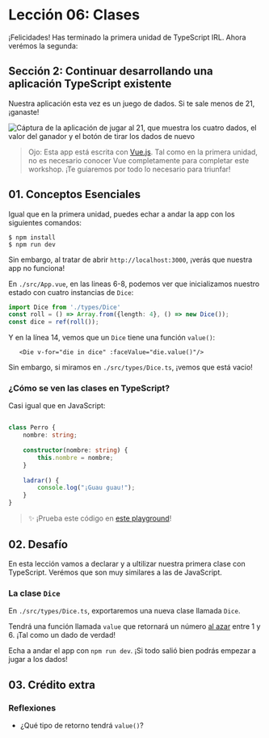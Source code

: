 # Lección 06: Clases

¡Felicidades! Has terminado la primera unidad de TypeScript IRL. Ahora verémos la segunda:

## Sección 2: Continuar desarrollando una aplicación TypeScript existente

Nuestra aplicación esta vez es un juego de dados. Si te sale menos de 21, ¡ganaste! 

![Cáptura de la aplicación de jugar al 21, que muestra los cuatro dados, el valor del ganador y el botón de tirar los dados de nuevo](https://user-images.githubusercontent.com/656318/152707507-1e6ae41f-d36f-4505-a4df-7d6d2f97dfc1.png)

> Ojo: Esta app está escrita con [Vue.js](https://vuejs.org/). Tal como en la primera unidad, no es necesario conocer Vue completamente para completar este workshop. ¡Te guiaremos por todo lo necesario para triunfar!

## 01. Conceptos Esenciales

Igual que en la primera unidad, puedes echar a andar la app con los siguientes comandos:

    $ npm install
    $ npm run dev
    
Sin embargo, al tratar de abrir `http://localhost:3000`, ¡verás que nuestra app no funciona!

En `./src/App.vue`, en las lineas 6-8, podemos ver que inicializamos nuestro estado con cuatro instancias de `Dice`:

```typescript
import Dice from './types/Dice'
const roll = () => Array.from({length: 4}, () => new Dice());
const dice = ref(roll());
```

Y en la línea 14, vemos que un `Dice` tiene una función `value()`:

```vue
   <Die v-for="die in dice" :faceValue="die.value()"/>
```

Sin embargo, si miramos en `./src/types/Dice.ts`, ¡vemos que está vacio!

### ¿Cómo se ven las clases en TypeScript?

Casi igual que en JavaScript:

```typescript

class Perro {
    nombre: string;
    
    constructor(nombre: string) {
        this.nombre = nombre;
    }
    
    ladrar() {
        console.log("¡Guau guau!");
    }
}
```

> ✨ ¡Prueba este código en [este playground](https://www.typescriptlang.org/play?ssl=11&ssc=2&pln=1&pc=1#code/MYGwhgzhAEAKCmAnRB7aBvAUNH0B2KAtgEaLwBc0EALogJZ4DmA3NrmzsCnjYgK7BqKRAAoCJMpV4NGASgwdcOagAs6EAHTjS8aAF58RHayUBfRYvAATRGFHysSpVx4oQ8DSBSMRAIgCFAOJ8YHzQjCF8AIS+sia45qZAA)!

## 02. Desafío

En esta lección vamos a declarar y a ultilizar nuestra primera clase con TypeScript. Verémos que son muy similares a las de JavaScript.

### La clase `Dice`

En `./src/types/Dice.ts`, exportaremos una nueva clase llamada `Dice`.

Tendrá una función llamada `value` que retornará un número [al azar](https://developer.mozilla.org/es/docs/Web/JavaScript/Reference/Global_Objects/Math/random) entre 1 y 6. ¡Tal como un dado de verdad!

Echa a andar el app con `npm run dev`. ¡Si todo salió bien podrás empezar a jugar a los dados!

## 03. Crédito extra

### Reflexiones

- ¿Qué tipo de retorno tendrá `value()`?
